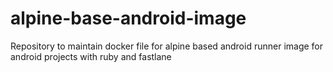 # alpine-base-android-image
Repository to maintain docker file for alpine based android runner image for android projects with ruby and fastlane
